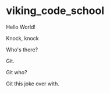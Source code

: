 # viking_code_school

Hello World!

Knock, knock

Who's there?

Git.

Git who?

Git this joke over with.

